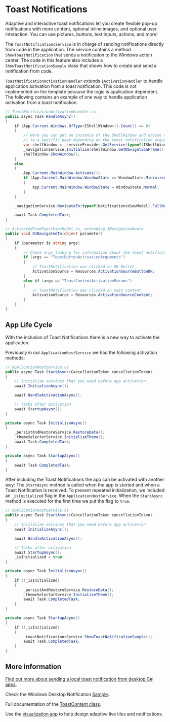 ﻿# Toast Notifications

Adaptive and interactive toast notifications let you create flexible pop-up notifications with more content, optional inline images, and optional user interaction. You can use pictures, buttons, text inputs, actions, and more!

The `ToastNotificationsService` is in charge of sending notifications directly from code in the application. The service contains a method `ShowToastNotification` that sends a notification to the Windows action center. The code in this feature also includes a `ShowToastNotificationSample` class that shows how to create and send a notification from code.

`ToastNotificationActivationHandler` extends `IActivationHandler` to handle application activation from a toast notification. This code is not implemented on the template because the logic is application dependent. The following contains an example of one way to handle application activation from a toast notification.

```csharp
// ToastNotificationActivationHandler.cs
public async Task HandleAsync()
{
    if (App.Current.Windows.OfType<IShellWindow>().Count() == 0)
    {
        // Here you can get an instance of the ShellWindow and choose navigate
        // to a specific page depending on the toast notification arguments
        var shellWindow = _serviceProvider.GetService(typeof(IShellWindow)) as IShellWindow;
        _navigationService.Initialize(shellWindow.GetNavigationFrame());
        shellWindow.ShowWindow();
    }
    else
    {
        App.Current.MainWindow.Activate();
        if (App.Current.MainWindow.WindowState == WindowState.Minimized)
        {
            App.Current.MainWindow.WindowState = WindowState.Normal;
        }
    }

    _navigationService.NavigateTo(typeof(NotificationsViewModel).FullName, _config[ActivationArguments]);

    await Task.CompletedTask;
}

// ActivatedFromToastViewModel.cs, extending INavigationAware
public void OnNavigatedTo(object parameter)
{
    if (parameter is string args)
    {
        // Check args looking for information about the toast notification
        if (args == "ToastButtonActivationArguments")
        {
            // ToastNotification was clicked on OK Button
            ActivationSource = Resources.ActivationSourceButtonOk;
        }
        else if (args == "ToastContentActivationParams")
        {
            // ToastNotification was clicked on main content
            ActivationSource = Resources.ActivationSourceContent;
        }
    }
}
```

## App Life Cycle

With the inclusion of Toast Notifications there is a new way to activate the application.

Previously in our `ApplicationHostService` we had the following activation methods:

```csharp
// ApplicationHostService.cs
public async Task StartAsync(CancellationToken cancellationToken)
{
    // Initialize services that you need before app activation
    await InitializeAsync();

    await HandleActivationAsync();

    // Tasks after activation
    await StartupAsync();
}

private async Task InitializeAsync()
{
    _persistAndRestoreService.RestoreData();
    _themeSelectorService.InitializeTheme();
    await Task.CompletedTask;
}

private async Task StartupAsync()
{
    await Task.CompletedTask;
}
```

After including the Toast Notifications the app can be activated with another way: The `StartAsync` method is called when the app is started and when a Toast Notification is received. To prevent repeated initialization, we included an `_isInitialized` flag in the `ApplicationHostService`. When the `StartAsync` method is executed for the first time we put the flag to `true`.

```csharp
// ApplicationHostService.cs
public async Task StartAsync(CancellationToken cancellationToken)
{
    // Initialize services that you need before app activation
    await InitializeAsync();

    await HandleActivationAsync();

    // Tasks after activation
    await StartupAsync();
    _isInitialized = true;
}

private async Task InitializeAsync()
{
    if (!_isInitialized)
    {
        _persistAndRestoreService.RestoreData();
        _themeSelectorService.InitializeTheme();
        await Task.CompletedTask;
    }
}

private async Task StartupAsync()
{
    if (!_isInitialized)
    {
        _toastNotificationsService.ShowToastNotificationSample();
        await Task.CompletedTask;
    }
}
```

## More information

[Find out more about sending a local toast notification from desktop C# apps](https://docs.microsoft.com/windows/apps/design/shell/tiles-and-notifications/send-local-toast?tabs=desktop).

Check the Windows Desktop Notification [Sample](https://github.com/WindowsNotifications/desktop-toasts).

Full documentation of the [ToastContent class](https://docs.microsoft.com/dotnet/api/communitytoolkit.winui.notifications.toastcontent).

Use the [visualization app](https://docs.microsoft.com/windows/apps/design/shell/tiles-and-notifications/notifications-visualizer) to help design adaptive live tiles and notifications.
